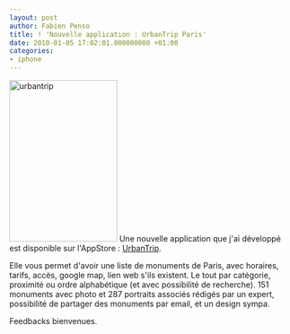 ```yaml
---
layout: post
author: Fabien Penso
title: ! 'Nouvelle application : UrbanTrip Paris'
date: 2010-01-05 17:02:01.000000000 +01:00
categories:
- iphone
---
```

<a href="http://j.mp/5aQZVy"><img class="alignleft size-full wp-image-467" title="urbantrip" src="http://blog.penso.info/wp-content/uploads/2010/01/photo.jpg" alt="urbantrip" width="192" height="288" /></a> Une nouvelle application que j'ai développé est disponible sur l'AppStore : <a href="http://j.mp/5aQZVy">UrbanTrip</a>. 

Elle vous permet d'avoir une liste de monuments de Paris, avec horaires, tarifs, accès, google map, lien web s'ils existent. Le tout par catégorie, proximité ou ordre alphabétique (et avec possibilité de recherche). 151 monuments avec photo et 287 portraits associés rédigés par un expert, possibilité de partager des monuments par email, et un design sympa.

Feedbacks bienvenues.
<div style="clear:both;"></div>
